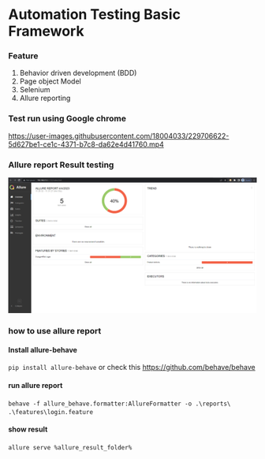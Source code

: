 # Automation Testing Basic Framework

### Feature
1. Behavior driven development (BDD)
2. Page object Model
3. Selenium 
4. Allure reporting


### Test run using Google chrome

https://user-images.githubusercontent.com/18004033/229706622-5d627be1-ce1c-4371-b7c8-da62e4d41760.mp4



### Allure report Result testing 

![img.png](img.png)


### how to use allure report

#### Install allure-behave

`pip install allure-behave` or check this https://github.com/behave/behave 

#### run allure report

`behave -f allure_behave.formatter:AllureFormatter -o .\reports\ .\features\login.feature`

#### show result

`allure serve %allure_result_folder%`
